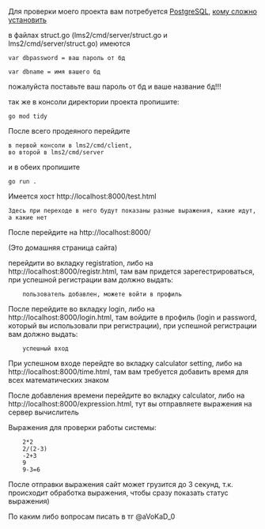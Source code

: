 Для проверки моего проекта вам потребуется [PostgreSQL](https://www.postgresql.org/download/), [кому сложно установить](https://www.youtube.com/watch?v=aLDMDR8FKuk)

в файлах struct.go (lms2/cmd/server/struct.go и lms2/cmd/server/struct.go) имеются 

    var dbpassword = ваш пароль от бд

    var dbname = имя вашего бд 

пожалуйста поставьте ваш пароль от бд и ваше название бд!!!

так же в консоли директории проекта пропишите:

    go mod tidy

После всего продеяного перейдите 
    
    в первой консоли в lms2/cmd/client, 
    во второй в lms2/cmd/server 
    
и в обеих пропишите 

    go run .

Имеется хост http://localhost:8000/test.html 

    Здесь при переходе в него будут показаны разные выражения, какие идут, а какие нет

После перейдите на http://localhost:8000/ 

(Это домашняя страница сайта)

перейдити во вкладку registration, либо на http://localhost:8000/registr.html, там вам придется зарегестрироваться, при успешной регистрации вам должно выдать:

        пользователь добавлен, можете войти в профиль

После перейдите во вкладку login, либо на http://localhost:8000/login.html, там войдите в профиль (login и password, который вы использовали при регистрации), при успешной регистрации вам должно выдать:

        успешный вход

При успешном входе перейдте во вкладку calculator setting, либо на http://localhost:8000/time.html, там вам требуется добавить время для всех математических знаком

После добавления времени перейдите во вкладку calculator, либо на http://localhost:8000/expression.html, тут вы отправляете выражения на сервер вычислитель

Выражения для проверки работы системы:

        2*2
        2/(2-3)
        -2+3
        9
        9-3=6

После отправки выражения сайт может грузится до 3 секунд, т.к. происходит обработка выражения, чтобы сразу показать статус выражения)

По каким либо вопросам писать в тг @aVoKaD_0
